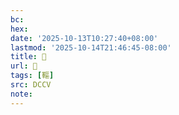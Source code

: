 ```yaml
---
bc:
hex:
date: '2025-10-13T10:27:40+08:00'
lastmod: '2025-10-14T21:46:45-08:00'
title: 􅉜
url: 􅉜
tags: [䩽]
src: DCCV
note:
---
```

